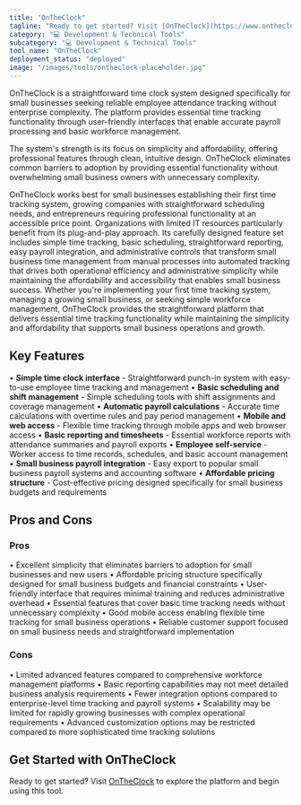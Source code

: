 ```yaml
---
title: "OnTheClock"
tagline: "Ready to get started? Visit [OnTheClock](https://www.ontheclock.com) to explore the platform and begin using this tool...."
category: "💻 Development & Technical Tools"
subcategory: "💻 Development & Technical Tools"
tool_name: "OnTheClock"
deployment_status: "deployed"
image: "/images/tools/ontheclock-placeholder.jpg"
---
```

OnTheClock is a straightforward time clock system designed specifically for small businesses seeking reliable employee attendance tracking without enterprise complexity. The platform provides essential time tracking functionality through user-friendly interfaces that enable accurate payroll processing and basic workforce management.

The system's strength is its focus on simplicity and affordability, offering professional features through clean, intuitive design. OnTheClock eliminates common barriers to adoption by providing essential functionality without overwhelming small business owners with unnecessary complexity.

OnTheClock works best for small businesses establishing their first time tracking system, growing companies with straightforward scheduling needs, and entrepreneurs requiring professional functionality at an accessible price point. Organizations with limited IT resources particularly benefit from its plug-and-play approach. Its carefully designed feature set includes simple time tracking, basic scheduling, straightforward reporting, easy payroll integration, and administrative controls that transform small business time management from manual processes into automated tracking that drives both operational efficiency and administrative simplicity while maintaining the affordability and accessibility that enables small business success. Whether you're implementing your first time tracking system, managing a growing small business, or seeking simple workforce management, OnTheClock provides the straightforward platform that delivers essential time tracking functionality while maintaining the simplicity and affordability that supports small business operations and growth.

## Key Features

• **Simple time clock interface** - Straightforward punch-in system with easy-to-use employee time tracking and management
• **Basic scheduling and shift management** - Simple scheduling tools with shift assignments and coverage management
• **Automatic payroll calculations** - Accurate time calculations with overtime rules and pay period management
• **Mobile and web access** - Flexible time tracking through mobile apps and web browser access
• **Basic reporting and timesheets** - Essential workforce reports with attendance summaries and payroll exports
• **Employee self-service** - Worker access to time records, schedules, and basic account management
• **Small business payroll integration** - Easy export to popular small business payroll systems and accounting software
• **Affordable pricing structure** - Cost-effective pricing designed specifically for small business budgets and requirements

## Pros and Cons

### Pros
• Excellent simplicity that eliminates barriers to adoption for small businesses and new users
• Affordable pricing structure specifically designed for small business budgets and financial constraints
• User-friendly interface that requires minimal training and reduces administrative overhead
• Essential features that cover basic time tracking needs without unnecessary complexity
• Good mobile access enabling flexible time tracking for small business operations
• Reliable customer support focused on small business needs and straightforward implementation

### Cons
• Limited advanced features compared to comprehensive workforce management platforms
• Basic reporting capabilities may not meet detailed business analysis requirements
• Fewer integration options compared to enterprise-level time tracking and payroll systems
• Scalability may be limited for rapidly growing businesses with complex operational requirements
• Advanced customization options may be restricted compared to more sophisticated time tracking solutions

## Get Started with OnTheClock

Ready to get started? Visit [OnTheClock](https://www.ontheclock.com) to explore the platform and begin using this tool.